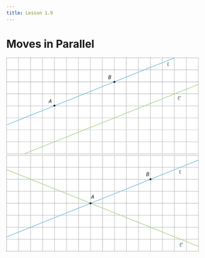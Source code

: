 ```yaml
---
title: Lesson 1.9
---
```

# Moves in Parallel
![](/Unit1/attatchments/Pasted%20image%2020210909062857.png)
![](/Unit1/attatchments/Pasted%20image%2020210909062901.png)
